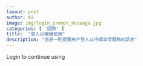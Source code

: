 ```yaml
---
layout: post
author: AI
image: img/login_prompt_message.jpg
categories: [ '國際' ]
title:  "登入以繼續使用"
description: "這是一則提醒用戶登入以持續享受服務的訊息"
---
```

Login to continue using